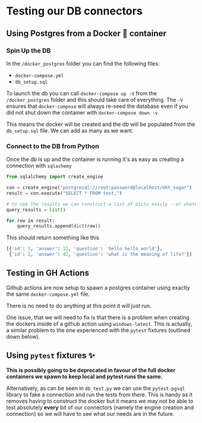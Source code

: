 # Testing our DB connectors

## Using Postgres from a Docker :whale: container

### Spin Up the DB

In the `/docker_postgres` folder you can find the following files:

- `docker-compose.yml`
- `db_setup.sql`

To launch the db you can call `docker-compose up -V` from the `/docker_postgres` folder and this should take care of everything. The `-V` ensures that `docker-compose` will always re-seed the database even if you did not shut down the container with `docker-compose down -v`.

This means the docker will be created and the db will be populated from the `db_setup.sql` file. We can add as many as we want.

### Connect to the DB from Python

Once the db is up and the container is running it's as easy as creating a connection with `sqlachemy`

```python
from sqlalchemy import create_engine

con = create_engine("postgresql://root:password@localhost/dbt_sugar")
result = con.execute("SELECT * FROM test;")

# to see the results we can construct a list of dicts easily --or whatever we need.
query_results = list()

for row in result:
    query_results.append(dict(row))
```

This should return something like this

```python
[{'id': 1, 'answer': 11, 'question': 'hello hello world'},
 {'id': 2, 'answer': 42, 'question': 'what is the meaning of life?'}]
```

## Testing in GH Actions

Github actions are now setup to spawn a postgres container using exactly the same `docker-compose.yml` file.

There is no need to do anything at this point it will just run.

One issue, that we will need to fix is that there is a problem when creating the dockers inside of a github action using `windows-latest`. This is actually, a similar problem to the one experienced with the `pytest` fixtures (outlined down below).

## Using `pytest` fixtures :sparkles:

**This is possibly going to be deprecated in favour of the full docker containers we spawn to keep local and pytest runs the same.**

Alternatively, as can be seen in `db_test.py` we can use the `pytest-pgsql` library to fake a connection and run the tests from there. This is handy as it removes having to construct the docker but it means we may not be able to test absolutely **every** bit of our connectors (namely the engine creation and connection) so we will have to see what our needs are in the future.
